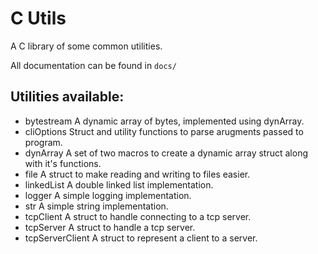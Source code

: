 # C Utils

A C library of some common utilities.

All documentation can be found in `docs/`

## Utilities available:

* bytestream
	A dynamic array of bytes, implemented using dynArray.
* cliOptions
	Struct and utility functions to parse arugments passed to program.
* dynArray
	A set of two macros to create a dynamic array struct along with it's functions.
* file
	A struct to make reading and writing to files easier.
* linkedList
	A double linked list implementation.
* logger
	A simple logging implementation.
* str
	A simple string implementation.
* tcpClient
	A struct to handle connecting to a tcp server.
* tcpServer
	A struct to handle a tcp server.
* tcpServerClient
	A struct to represent a client to a server.
